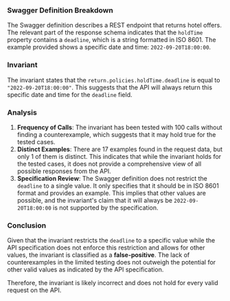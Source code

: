 ### Swagger Definition Breakdown
The Swagger definition describes a REST endpoint that returns hotel offers. The relevant part of the response schema indicates that the `holdTime` property contains a `deadline`, which is a string formatted in ISO 8601. The example provided shows a specific date and time: `2022-09-20T18:00:00`.

### Invariant
The invariant states that the `return.policies.holdTime.deadline` is equal to `"2022-09-20T18:00:00"`. This suggests that the API will always return this specific date and time for the `deadline` field.

### Analysis
1. **Frequency of Calls**: The invariant has been tested with 100 calls without finding a counterexample, which suggests that it may hold true for the tested cases.
2. **Distinct Examples**: There are 17 examples found in the request data, but only 1 of them is distinct. This indicates that while the invariant holds for the tested cases, it does not provide a comprehensive view of all possible responses from the API.
3. **Specification Review**: The Swagger definition does not restrict the `deadline` to a single value. It only specifies that it should be in ISO 8601 format and provides an example. This implies that other values are possible, and the invariant's claim that it will always be `2022-09-20T18:00:00` is not supported by the specification.

### Conclusion
Given that the invariant restricts the `deadline` to a specific value while the API specification does not enforce this restriction and allows for other values, the invariant is classified as a **false-positive**. The lack of counterexamples in the limited testing does not outweigh the potential for other valid values as indicated by the API specification. 

Therefore, the invariant is likely incorrect and does not hold for every valid request on the API.
